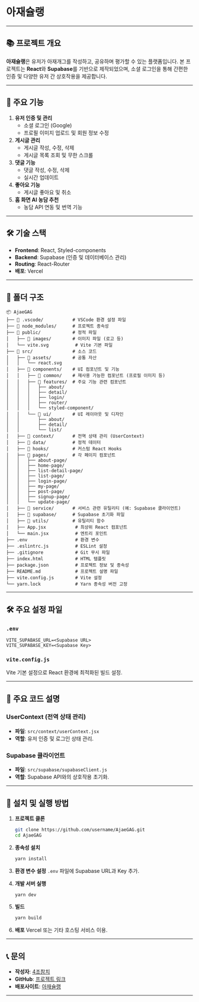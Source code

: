 # 아재슐랭

---

## 📚 프로젝트 개요
**아재슐랭**은 유저가 아재개그를 작성하고, 공유하며 평가할 수 있는 플랫폼입니다. 본 프로젝트는 **React**와 **Supabase**를 기반으로 제작되었으며, 소셜 로그인을 통해 간편한 인증 및 다양한 유저 간 상호작용을 제공합니다.

---

## 🚀 주요 기능
1. **유저 인증 및 관리**
   - 소셜 로그인 (Google)
   - 프로필 이미지 업로드 및 회원 정보 수정
2. **게시글 관리**
   - 게시글 작성, 수정, 삭제
   - 게시글 목록 조회 및 무한 스크롤
3. **댓글 기능**
   - 댓글 작성, 수정, 삭제
   - 실시간 업데이트
4. **좋아요 기능**
   - 게시글 좋아요 및 취소
5. **홈 화면 AI 농담 추천**
   - 농담 API 연동 및 번역 기능

---

## 🛠️ 기술 스택
- **Frontend**: React, Styled-components
- **Backend**: Supabase (인증 및 데이터베이스 관리)
- **Routing**: React-Router
- **배포**: Vercel

---

## 📁 폴더 구조

```
📦 AjaeGAG
├── 📂 .vscode/           # VSCode 환경 설정 파일
├── 📂 node_modules/      # 프로젝트 종속성
├── 📂 public/            # 정적 파일
│   ├── 📂 images/        # 이미지 파일 (로고 등)
│   └── vite.svg          # Vite 기본 파일
├── 📂 src/               # 소스 코드
│   ├── 📂 assets/        # 공통 자산
│   │   └── react.svg
│   ├── 📂 components/    # UI 컴포넌트 및 기능
│   │   ├── 📂 common/    # 재사용 가능한 컴포넌트 (프로필 이미지 등)
│   │   ├── 📂 features/  # 주요 기능 관련 컴포넌트
│   │   │   ├── about/
│   │   │   ├── detail/
│   │   │   ├── login/
│   │   │   ├── router/
│   │   │   └── styled-component/
│   │   └── 📂 ui/        # UI 레이아웃 및 디자인
│   │       ├── about/
│   │       ├── detail/
│   │       └── list/
│   ├── 📂 context/       # 전역 상태 관리 (UserContext)
│   ├── 📂 data/          # 정적 데이터
│   ├── 📂 hooks/         # 커스텀 React Hooks
│   ├── 📂 pages/         # 각 페이지 컴포넌트
│   │   ├── about-page/
│   │   ├── home-page/
│   │   ├── list-detail-page/
│   │   ├── list-page/
│   │   ├── login-page/
│   │   ├── my-page/
│   │   ├── post-page/
│   │   ├── signup-page/
│   │   └── update-page/
│   ├── 📂 service/       # 서비스 관련 유틸리티 (예: Supabase 클라이언트)
│   ├── 📂 supabase/      # Supabase 초기화 파일
│   ├── 📂 utils/         # 유틸리티 함수
│   ├── App.jsx           # 최상위 React 컴포넌트
│   └── main.jsx          # 엔트리 포인트
├── .env                  # 환경 변수
├── .eslintrc.js          # ESLint 설정
├── .gitignore            # Git 무시 파일
├── index.html            # HTML 템플릿
├── package.json          # 프로젝트 정보 및 종속성
├── README.md             # 프로젝트 설명 파일
├── vite.config.js        # Vite 설정
└── yarn.lock             # Yarn 종속성 버전 고정
```

---

## 🛠️ 주요 설정 파일
### `.env`
```plaintext
VITE_SUPABASE_URL=<Supabase URL>
VITE_SUPABASE_KEY=<Supabase Key>
```

### `vite.config.js`
Vite 기본 설정으로 React 환경에 최적화된 빌드 설정.

---

## 📖 주요 코드 설명
### **UserContext (전역 상태 관리)**
- **파일**: `src/context/userContext.jsx`
- **역할**: 유저 인증 및 로그인 상태 관리.

### **Supabase 클라이언트**
- **파일**: `src/supabase/supabaseClient.js`
- **역할**: Supabase API와의 상호작용 초기화.

---


## 🧩 설치 및 실행 방법
1. **프로젝트 클론**
   ```bash
   git clone https://github.com/username/AjaeGAG.git
   cd AjaeGAG
   ```

2. **종속성 설치**
   ```bash
   yarn install
   ```

3. **환경 변수 설정**
   `.env` 파일에 Supabase URL과 Key 추가.

4. **개발 서버 실행**
   ```bash
   yarn dev
   ```

5. **빌드**
   ```bash
   yarn build
   ```

6. **배포**
   Vercel 또는 기타 호스팅 서비스 이용.

---

## 📞 문의
- **작성자**: [4조참치](mailto:example@example.com)
- **GitHub**: [프로젝트 링크](https://github.com/zyansuh/ajaeGAG)
- **배포사이트**: [아재슐랭](https://ajae-gag-final.vercel.app/)
---

